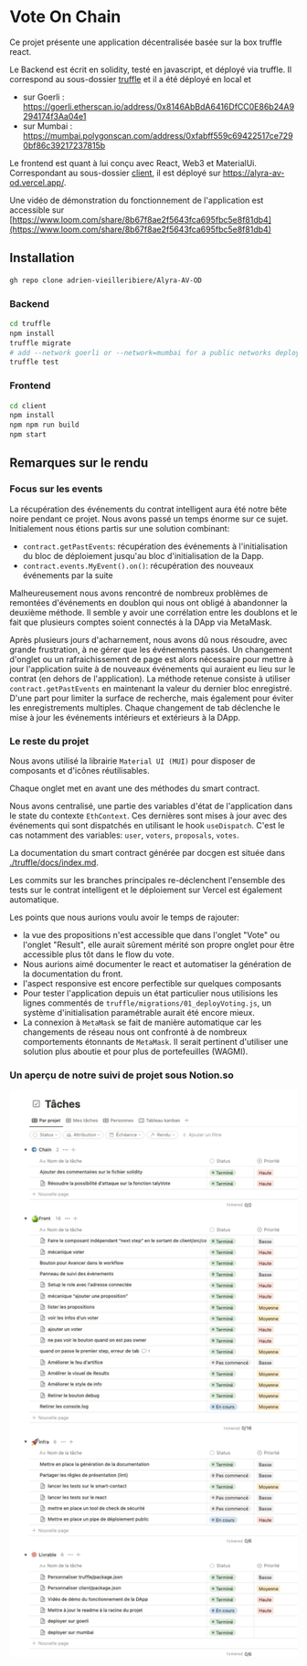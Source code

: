 # Vote On Chain

Ce projet présente une application décentralisée basée sur la box truffle react.

Le Backend est écrit en solidity, testé en javascript, et déployé via truffle.
Il correspond au sous-dossier [truffle](./truffle)
et il a été déployé en local et
- sur Goerli : https://goerli.etherscan.io/address/0x8146AbBdA6416DfCC0E86b24A9294174f3Aa04e1
- sur Mumbai : https://mumbai.polygonscan.com/address/0xfabff559c69422517ce7290bf86c39217237815b

Le frontend est quant à lui conçu avec React, Web3 et MaterialUi.
Correspondant au sous-dossier [client](./client),
il est déployé sur https://alyra-av-od.vercel.app/.

Une vidéo de démonstration du fonctionnement de l'application est accessible sur
[https://www.loom.com/share/8b67f8ae2f5643fca695fbc5e8f81db4](https://www.loom.com/share/8b67f8ae2f5643fca695fbc5e8f81db4)

## Installation
```sh
gh repo clone adrien-vieilleribiere/Alyra-AV-OD
```

### Backend
```sh
cd truffle
npm install
truffle migrate
# add --network goerli or --network=mumbai for a public networks deployment
truffle test
```

### Frontend
```sh
cd client
npm install
npm npm run build
npm start
```

## Remarques sur le rendu

### Focus sur les events
La récupération des événements du contrat intelligent aura été notre bête noire pendant ce projet. Nous avons passé un temps énorme sur ce sujet. Initialement nous étions partis sur une solution combinant:
* `contract.getPastEvents`: récupération des événements à l'initialisation du bloc de déploiement jusqu'au bloc d'initialisation de la Dapp.
* `contract.events.MyEvent().on()`: récupération des nouveaux événements par la suite

Malheureusement nous avons rencontré de nombreux problèmes de remontées d'événements en doublon qui nous ont obligé à abandonner la deuxième méthode. Il semble y avoir une corrélation entre les doublons et le fait que plusieurs comptes soient connectés à la DApp via MetaMask.

Après plusieurs jours d'acharnement, nous avons dû nous résoudre, avec grande frustration, à ne gérer que les événements passés. Un changement d'onglet ou un rafraichissement de page est alors nécessaire pour mettre à jour l'application suite à de nouveaux événements qui auraient eu lieu sur le contrat (en dehors de l'application).
La méthode retenue consiste à utiliser `contract.getPastEvents` en maintenant la valeur du dernier bloc enregistré. D'une part pour limiter la surface de recherche, mais également pour éviter les enregistrements multiples. Chaque changement de tab déclenche le mise à jour les événements intérieurs et extérieurs à la DApp.

### Le reste du projet
Nous avons utilisé la librairie `Material UI (MUI)` pour disposer de composants et d'icônes réutilisables.

Chaque onglet met en avant une des méthodes du smart contract.

Nous avons centralisé, une partie des variables d'état de l'application dans le state du contexte `EthContext`. Ces dernières sont mises à jour avec des événements qui sont dispatchés en utilisant le hook `useDispatch`. C'est le cas notamment des variables: `user`, `voters`, `proposals`, `votes`.

La documentation du smart contract générée par docgen est située dans [./truffle/docs/index.md](truffle/docs/index.md).

Les commits sur les branches principales re-déclenchent l'ensemble des tests sur le contrat intelligent et le déploiement sur Vercel est également automatique.

Les points que nous aurions voulu avoir le temps de rajouter:
- la vue des propositions n'est accessible que dans l'onglet "Vote" ou l'onglet "Result", elle aurait sûrement mérité son propre onglet pour être accessible plus tôt dans le flow du vote.
- Nous aurions aimé documenter le react et automatiser la génération de la documentation du front.
- l'aspect responsive est encore perfectible sur quelques composants
- Pour tester l'application depuis un état particulier nous utilisions les lignes commentés de `truffle/migrations/01_deployVoting.js`, un système d'initialisation paramétrable aurait été encore mieux.
- La connexion à `MetaMask` se fait de manière automatique car les changements de réseau nous ont confronté à de nombreux comportements étonnants de `MetaMask`. Il serait pertinent d'utiliser une solution plus aboutie et pour plus de portefeuilles (WAGMI).

### Un aperçu de notre suivi de projet sous Notion.so

![in memory of AV-OD Notion](truffle/docs/notion-organisation-AV-OD.png)

